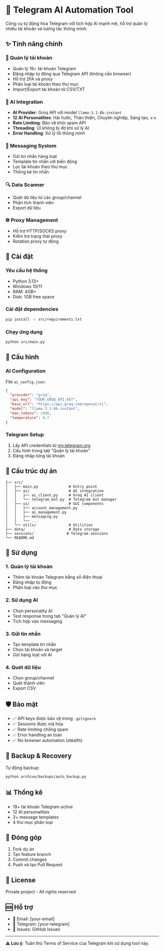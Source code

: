# 🤖 Telegram AI Automation Tool

Công cụ tự động hóa Telegram với tích hợp AI mạnh mẽ, hỗ trợ quản lý nhiều tài khoản và tương tác thông minh.

## ✨ Tính năng chính

### 🔐 Quản lý tài khoản

- Quản lý 19+ tài khoản Telegram
- Đăng nhập tự động qua Telegram API (không cần browser)
- Hỗ trợ 2FA và proxy
- Phân loại tài khoản theo thư mục
- Import/Export tài khoản từ CSV/TXT

### 🤖 AI Integration

- **AI Provider**: Groq API với model `llama-3.1-8b-instant`
- **12 AI Personalities**: Hài hước, Thân thiện, Chuyên nghiệp, Sáng tạo, v.v.
- **Rate Limiting**: Bảo vệ khỏi spam API
- **Threading**: UI không bị đơ khi xử lý AI
- **Error Handling**: Xử lý lỗi thông minh

### 💬 Messaging System

- Gửi tin nhắn hàng loạt
- Template tin nhắn với biến động
- Lọc tài khoản theo thư mục
- Thống kê tin nhắn

### 🔍 Data Scanner

- Quét dữ liệu từ các group/channel
- Phân tích thành viên
- Export dữ liệu

### 🌐 Proxy Management

- Hỗ trợ HTTP/SOCKS proxy
- Kiểm tra trạng thái proxy
- Rotation proxy tự động

## 🚀 Cài đặt

### Yêu cầu hệ thống

- Python 3.13+
- Windows 10/11
- RAM: 4GB+
- Disk: 1GB free space

### Cài đặt dependencies

```bash
pip install -r src/requirements.txt
```

### Chạy ứng dụng

```bash
python src/main.py
```

## 🔧 Cấu hình

### AI Configuration

File `ai_config.json`:
```json
{
  "provider": "groq",
  "api_key": "YOUR_GROQ_API_KEY",
  "base_url": "https://api.groq.com/openai/v1",
  "model": "llama-3.1-8b-instant",
  "max_tokens": 1000,
  "temperature": 0.7
}
```

### Telegram Setup

1. Lấy API credentials từ [my.telegram.org](https://my.telegram.org)
2. Cấu hình trong tab "Quản lý tài khoản"
3. Đăng nhập từng tài khoản

## 📁 Cấu trúc dự án

```
├── src/
│   ├── main.py              # Entry point
│   ├── ai/                  # AI integration
│   │   ├── ai_client.py     # Groq AI client
│   │   └── telegram_bot.py  # Telegram bot manager
│   ├── ui/                  # GUI components
│   │   ├── account_management.py
│   │   ├── ai_management.py
│   │   ├── messaging.py
│   │   └── ...
│   └── utils/               # Utilities
├── data/                    # Data storage
├── sessions/               # Telegram sessions
└── README.md
```

## 🎯 Sử dụng

### 1. Quản lý tài khoản

- Thêm tài khoản Telegram bằng số điện thoại
- Đăng nhập tự động
- Phân loại vào thư mục

### 2. Sử dụng AI

- Chọn personality AI
- Test response trong tab "Quản lý AI"
- Tích hợp vào messaging

### 3. Gửi tin nhắn

- Tạo template tin nhắn
- Chọn tài khoản và target
- Gửi hàng loạt với AI

### 4. Quét dữ liệu

- Chọn group/channel
- Quét thành viên
- Export CSV

## 🛡️ Bảo mật

- ✅ API keys được bảo vệ trong `.gitignore`
- ✅ Sessions được mã hóa
- ✅ Rate limiting chống spam
- ✅ Error handling an toàn
- ✅ No browser automation (stealth)

## 🔄 Backup & Recovery

Tự động backup:
```bash
python archive/backups/auto_backup.py
```

## 📊 Thống kê

- 19+ tài khoản Telegram active
- 12 AI personalities
- 3+ message templates
- 4 thư mục phân loại

## 🤝 Đóng góp

1. Fork dự án
2. Tạo feature branch
3. Commit changes
4. Push và tạo Pull Request

## 📄 License

Private project - All rights reserved

## 🆘 Hỗ trợ

- 📧 Email: [your-email]
- 💬 Telegram: [your-telegram]
- 🐛 Issues: GitHub Issues

---

**⚠️ Lưu ý**: Tuân thủ Terms of Service của Telegram khi sử dụng tool này.

